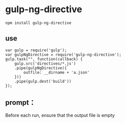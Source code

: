# gulp-ng-directive

```
npm install gulp-ng-directive
```

## use

```
var gulp = require('gulp');
var gulpNgDirective = require('gulp-ng-directive');
gulp.task("", function(callback) {
    gulp.src('directives/*.js')
    .pipe(gulpNgDirective({
        outfile: __dirname + 'a.json'
    }))
    .pipe(gulp.dest('build'))
});
```

## prompt：

Before each run, ensure that the output file is empty